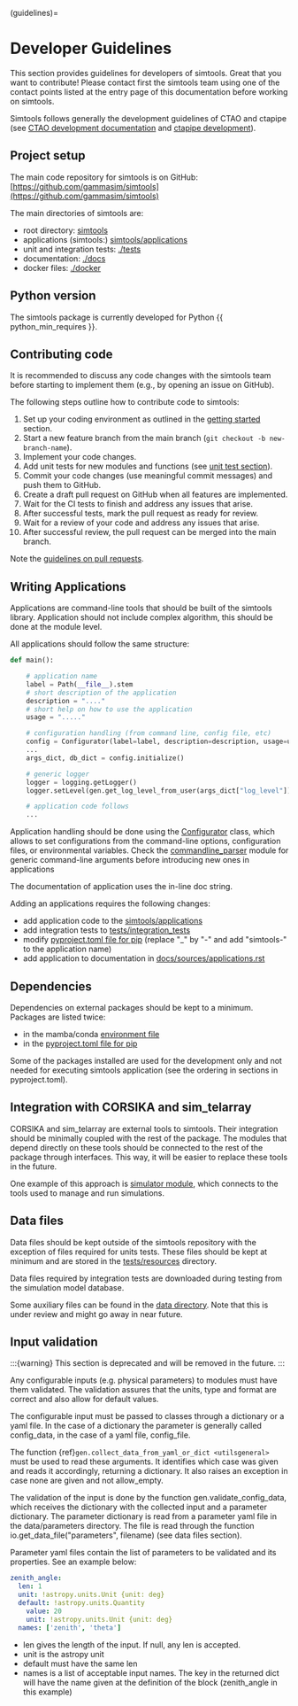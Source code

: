 (guidelines)=

# Developer Guidelines

This section provides guidelines for developers of simtools. Great that you want to contribute!
Please contact first the simtools team using one of the contact points listed at the
entry page of this documentation before working on simtools.

Simtools follows generally the development guidelines of CTAO and
ctapipe (see [CTAO development documentation](http://cta-computing.gitlab-pages.cta-observatory.org/documentation/developer-documentation/) and [ctapipe development](https://ctapipe.readthedocs.io/en/latest/developer-guide/index.html)).

## Project setup

The main code repository for simtools is on GitHub: [https://github.com/gammasim/simtools](https://github.com/gammasim/simtools)

The main directories of simtools are:

- root directory: [simtools](https://github.com/gammasim/simtools/tree/main/simtools)
- applications (simtools:) [simtools/applications](https://github.com/gammasim/simtools/tree/main/simtools/applications)
- unit and integration tests: [./tests](https://github.com/gammasim/simtools/tree/main/tests)
- documentation: [./docs](https://github.com/gammasim/simtools/tree/main/docs)
- docker files: [./docker](https://github.com/gammasim/simtools/tree/main/docker)

## Python version

The simtools package is currently developed for Python {{ python_min_requires }}.

## Contributing code

It is recommended to discuss any code changes with the simtools team before starting to implement them
(e.g., by opening an issue on GitHub).

The following steps outline how to contribute code to simtools:

01. Set up your coding environment as outlined in the [getting started](getting_started.md#dvgetting-started) section.
02. Start a new feature branch from the main branch (`git checkout -b new-branch-name`).
03. Implement your code changes.
04. Add unit tests for new modules and functions (see [unit test section](testing.md#unit-tests)).
05. Commit your code changes (use meaningful commit messages) and push them to GitHub.
06. Create a draft pull request on GitHub when all features are implemented.
07. Wait for the CI tests to finish and address any issues that arise.
08. After successful tests, mark the pull request as ready for review.
09. Wait for a review of your code and address any issues that arise.
10. After successful review, the pull request can be merged into the main branch.

Note the [guidelines on pull requests](pull_requests.md#pull-requests).

## Writing Applications

Applications are command-line tools that should be built of the simtools library.
Application should not include complex algorithm, this should be done at the module level.

All applications should follow the same structure:

```python
def main():

    # application name
    label = Path(__file__).stem
    # short description of the application
    description = "...."
    # short help on how to use the application
    usage = "....."

    # configuration handling (from command line, config file, etc)
    config = Configurator(label=label, description=description, usage=usage)
    ...
    args_dict, db_dict = config.initialize()

    # generic logger
    logger = logging.getLogger()
    logger.setLevel(gen.get_log_level_from_user(args_dict["log_level"]))

    # application code follows
    ...
```

Application handling should be done using the [Configurator](configuration_module.md#configurationconfigurator) class, which allows to set
configurations from the command-line options, configuration files, or environmental variables.
Check the [commandline_parser](configuration_module.md#configurationcommandline_parser) module for generic command-line arguments before introducing new ones in applications

The documentation of application uses the in-line doc string.

Adding an applications requires the following changes:

- add application code to the [simtools/applications](https://github.com/gammasim/simtools/tree/main/simtools/applications)
- add integration tests to [tests/integration_tests](https://github.com/gammasim/simtools/tree/main/tests/integration_tests)
- modify [pyproject.toml file for pip](https://github.com/gammasim/simtools/blob/main/pyproject.toml) (replace "\_" by "-" and add "simtools-" to the application name)
- add application to documentation in [docs/sources/applications.rst](https://github.com/gammasim/simtools/blob/main/docs/source/applications.rst)

## Dependencies

Dependencies on external packages should be kept to a minimum.
Packages are listed twice:

- in the mamba/conda [environment file](https://github.com/gammasim/simtools/blob/main/environment.yml)
- in the [pyproject.toml file for pip](https://github.com/gammasim/simtools/blob/main/pyproject.toml)

Some of the packages installed are used for the development only and not needed for executing
simtools application (see the ordering in sections in pyproject.toml).

## Integration with CORSIKA and sim_telarray

CORSIKA and sim_telarray are external tools to simtools.
Their integration should be
minimally coupled with the rest of the package. The modules that depend directly on these
tools should be connected to the rest of the package through interfaces. This way, it
will be easier to replace these tools in the future.

One example of this approach is
[simulator module](https://github.com/gammasim/simtools/blob/main/simtools/simulator.py),
which connects to the tools used to manage and run simulations.

## Data files

Data files should be kept outside of the simtools repository with the exception of files required for units tests.
These files should be kept at minimum and are stored in the [tests/resources](https://github.com/gammasim/simtools/tree/main/tests/resources) directory.

Data files required by integration tests are downloaded during testing from the simulation model database.

Some auxiliary files can be found in the
[data directory](https://github.com/gammasim/simtools/tree/main/data).
Note that this is under review and might go away in near future.

## Input validation

:::{warning}
This section is deprecated and will be removed in the future.
:::

Any configurable inputs (e.g. physical parameters) to modules
must have them validated. The validation assures that the units, type and
format are correct and also allow for default values.

The configurable input must be passed to classes through a dictionary or a yaml
file. In the case of a dictionary the parameter is generally called config_data, in the
case of a yaml file, config_file.

The function {ref}`gen.collect_data_from_yaml_or_dict <utilsgeneral>`
must be used to read these arguments. It identifies which case was given and
reads it accordingly, returning a dictionary. It also raises an exception in case none are
given and not allow_empty.

The validation of the input is done by the function gen.validate_config_data, which
receives the dictionary with the collected input and a parameter dictionary. The parameter
dictionary is read from a parameter yaml file in the data/parameters directory.
The file is read through the function io.get_data_file("parameters", filename)
(see data files section).

Parameter yaml files contain the list of parameters to be validated and its
properties. See an example below:

```yaml
zenith_angle:
  len: 1
  unit: !astropy.units.Unit {unit: deg}
  default: !astropy.units.Quantity
    value: 20
    unit: !astropy.units.Unit {unit: deg}
  names: ['zenith', 'theta']
```

- len gives the length of the input. If null, any len is accepted.
- unit is the astropy unit
- default must have the same len
- names is a list of acceptable input names. The key in the returned dict will have the name given at the definition of the block (zenith_angle in this example)
